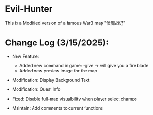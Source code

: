 # Evil-Hunter
This is a Modified version of a famous War3 map "伏魔战记"


# Change Log (3/15/2025):
- New Feature:
    - Added new command in game: -give -> will give you a fire blade
    - Added new preview image for the map

- Modification: Display Background Text

- Modification: Quest Info

- Fixed: Disable full-map visualbility when player select champs

- Maintain: Add comments to current functions
